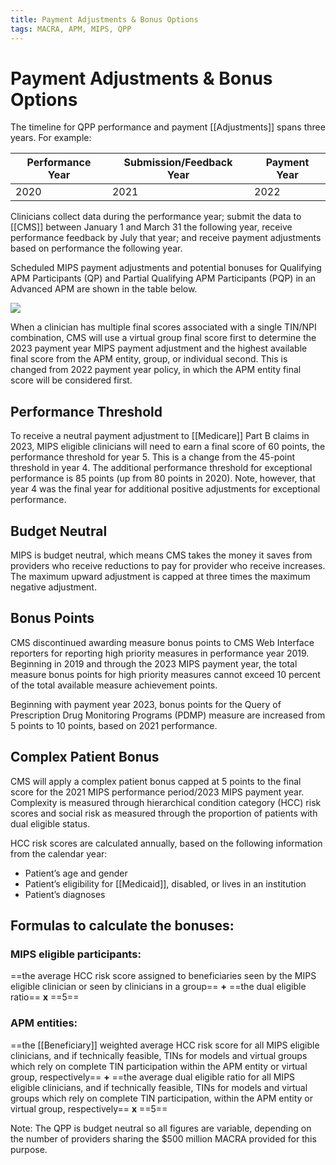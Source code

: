 ```yaml
---
title: Payment Adjustments & Bonus Options
tags: MACRA, APM, MIPS, QPP
---
```

# Payment Adjustments & Bonus Options
The timeline for QPP performance and payment [[Adjustments]] spans three years. For example:

| Performance Year | Submission/Feedback Year | Payment Year |
| ---------------- | ------------------------ | ------------ |
| 2020             | 2021                     | 2022         |


Clinicians collect data during the performance year; submit the data to [[CMS]] between January 1 and March 31 the following year, receive performance feedback by July that year; and receive payment adjustments based on performance the following year. 

Scheduled MIPS payment adjustments and potential bonuses for Qualifying APM Participants (QP) and Partial Qualifying APM Participants (PQP) in an Advanced APM are shown in the table below.

![](https://i.imgur.com/goDcWf0.png)

When a clinician has multiple final scores associated with a single TIN/NPI combination, CMS will use a virtual group final score first to determine the 2023 payment year MIPS payment adjustment and the highest available final score from the APM entity, group, or individual second. This is changed from 2022 payment year policy, in which the APM entity final score will be considered first.

## Performance Threshold
To receive a neutral payment adjustment to [[Medicare]] Part B claims in 2023, MIPS eligible clinicians will need to earn a final score of 60 points, the performance threshold for year 5. This is a change from the 45-point threshold in year 4. The additional performance threshold for exceptional performance is 85 points (up from 80 points in 2020). Note, however, that year 4 was the final year for additional positive adjustments for exceptional performance.

## Budget Neutral
MIPS is budget neutral, which means CMS takes the money it saves from providers who receive reductions to pay for provider who receive increases. The maximum upward adjustment is capped at three times the maximum negative adjustment.

## Bonus Points
CMS discontinued awarding measure bonus points to CMS Web Interface reporters for reporting high priority measures in performance year 2019. Beginning in 2019 and through the 2023 MIPS payment year, the total measure bonus points for high priority measures cannot exceed 10 percent of the total available measure achievement points.

Beginning with payment year 2023, bonus points for the Query of Prescription Drug Monitoring Programs (PDMP) measure are increased from 5 points to 10 points, based on 2021 performance.

## Complex Patient Bonus
CMS will apply a complex patient bonus capped at 5 points to the final score for the 2021 MIPS performance period/2023 MIPS payment year. Complexity is measured through hierarchical condition category (HCC) risk scores and social risk as measured through the proportion of patients with dual eligible status.

HCC risk scores are calculated annually, based on the following information from the calendar year:

- Patient’s age and gender
- Patient’s eligibility for [[Medicaid]], disabled, or lives in an institution
- Patient’s diagnoses

## Formulas to calculate the bonuses:

### MIPS eligible participants:
==the average HCC risk score assigned to beneficiaries seen by the MIPS eligible clinician or seen by clinicians in a group== **+** ==the dual eligible ratio== **x** ==5==

### APM entities:
==the [[Beneficiary]] weighted average HCC risk score for all MIPS eligible clinicians, and if technically feasible, TINs for models and virtual groups which rely on complete
TIN participation within the APM entity or virtual group, respectively== **+** ==the average dual eligible ratio for all MIPS eligible clinicians, and if technically feasible, TINs for models and virtual groups which rely on complete TIN participation, within the APM entity or virtual group, respectively== **x** ==5==

Note: The QPP is budget neutral so all figures are variable, depending on the number of providers sharing the $500 million MACRA provided for this purpose.